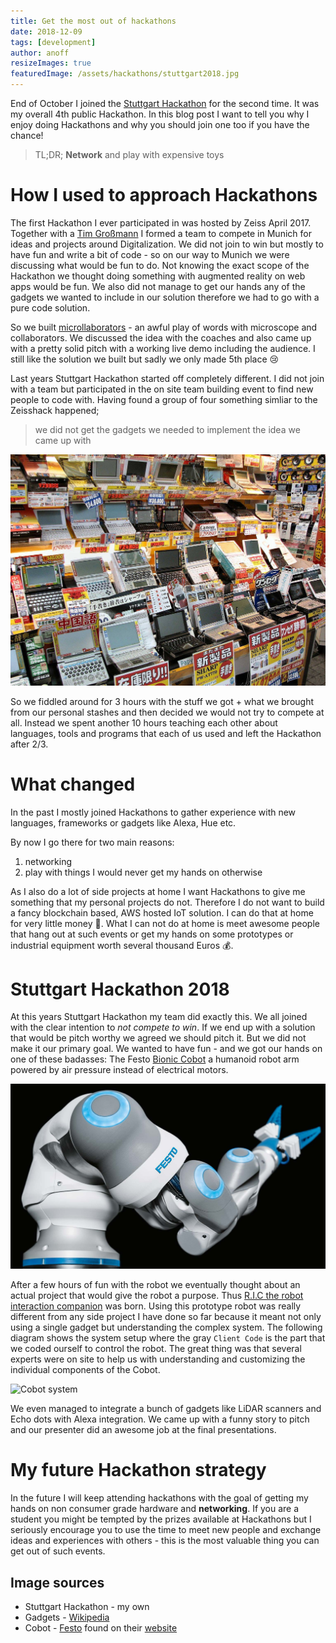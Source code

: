 ```yaml
---
title: Get the most out of hackathons
date: 2018-12-09
tags: [development]
author: anoff
resizeImages: true
featuredImage: /assets/hackathons/stuttgart2018.jpg
---
```


End of October I joined the [Stuttgart Hackathon](https://www.hackathon-stuttgart.de/) for the second time. It was my overall 4th public Hackathon. In this blog post I want to tell you why I enjoy doing Hackathons and why you should join one too if you have the chance!

> TL;DR; **Network** and play with expensive toys

<!--more-->

# How I used to approach Hackathons

The first Hackathon I ever participated in was hosted by Zeiss April 2017. Together with a [Tim Großmann](https://github.com/timgrossmann) I formed a team to compete in Munich for ideas and projects around Digitalization. We did not join to win but mostly to have fun and write a bit of code - so on our way to Munich we were discussing what would be fun to do. Not knowing the exact scope of the Hackathon we thought doing something with augmented reality on web apps would be fun. We also did not manage to get our hands any of the gadgets we wanted to include in our solution therefore we had to go with a pure code solution.

So we built [microllaborators](https://github.com/anoff/microllaborators) - an awful play of words with microscope and collaborators. We discussed the idea with the coaches and also came up with a pretty solid pitch with a working live demo including the audience. I still like the solution we built but sadly we only made 5th place 😢

Last years Stuttgart Hackathon started off completely different. I did not join with a team but participated in the on site team building event to find new people to code with. Having found a group of four something simliar to the Zeisshack happened; 

> we did not get the gadgets we needed to implement the idea we came up with

![Gadgets](/assets/hackathons/Tokyo_Akihabara_gadgets.jpg)

So we fiddled around for 3 hours with the stuff we got + what we brought from our personal stashes and then decided we would not try to compete at all. Instead we spent another 10 hours teaching each other about languages, tools and programs that each of us used and left the Hackathon after 2/3.

# What changed

In the past I mostly joined Hackathons to gather experience with new languages, frameworks or gadgets like Alexa, Hue etc. 

By now I go there for two main reasons:

1. networking
2. play with things I would never get my hands on otherwise

As I also do a lot of side projects at home I want Hackathons to give me something that my personal projects do not. Therefore I do not want to build a fancy blockchain based, AWS hosted IoT solution. I can do that at home for very little money 💸.
What I can not do at home is meet awesome people that hang out at such events or get my hands on some prototypes or industrial equipment worth several thousand Euros 💰.

# Stuttgart Hackathon 2018

At this years Stuttgart Hackathon my team did exactly this. We all joined with the clear intention to _not compete to win_. If we end up with a solution that would be pitch worthy we agreed we should pitch it. But we did not make it our primary goal. We wanted to have fun - and we got our hands on one of these badasses: The Festo [Bionic Cobot](https://www.festo.com/group/en/cms/12746.htm) a humanoid robot arm powered by air pressure instead of electrical motors.

![Festo Bionic Cobot, copyright by Festo](/assets/hackathons/bioniccobot.jpg)

After a few hours of fun with the robot we eventually thought about an actual project that would give the robot a purpose. Thus [R.I.C the robot interaction companion](https://github.com/anoff/ric/) was born. Using this prototype robot was really different from any side project I have done so far because it meant not only using a single gadget but understanding the complex system. The following diagram shows the system setup where the gray `Client Code` is the part that we coded ourself to control the robot. The great thing was that several experts were on site to help us with understanding and customizing the individual components of the Cobot.

![Cobot system](https://camo.githubusercontent.com/d894c6fa7acc16193425edf1b75cf1bc400fa265/687474703a2f2f7777772e706c616e74756d6c2e636f6d2f706c616e74756d6c2f70726f78793f63616368653d6e6f267372633d68747470733a2f2f7261772e6769746875622e636f6d2f616e6f66662f7269632f6d61737465722f6173736574732f73797374656d2e69756d6c)

We even managed to integrate a bunch of gadgets like LiDAR scanners and Echo dots with Alexa integration. We came up with a funny story to pitch and our presenter did an awesome job at the final presentations.

# My future Hackathon strategy

In the future I will keep attending hackathons with the goal of getting my hands on non consumer grade hardware and **networking**. If you are a student you might be tempted by the prizes available at Hackathons but I seriously encourage you to use the time to meet new people and exchange ideas and experiences with others - this is the most valuable thing you can get out of such events.

## Image sources

- Stuttgart Hackathon - my own
- Gadgets - [Wikipedia](https://de.wikipedia.org/wiki/Datei:Tokyo_Akihabara_gadgets.jpg)
- Cobot - [Festo](https://www.festo.com/group/en/repo/assets/00393-bioniccobot-1532x900px.jpg) found on their [website](https://www.festo.com/group/en/cms/12746.htm)